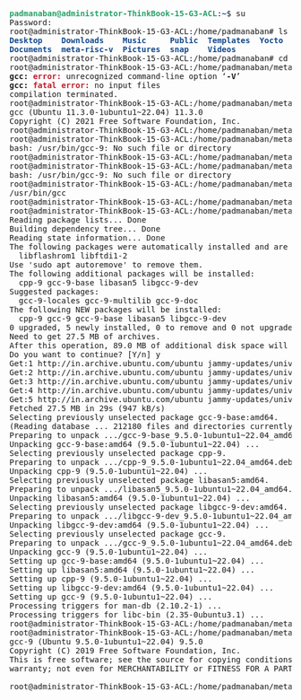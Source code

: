<pre><font color="#26A269"><b>padmanaban@administrator-ThinkBook-15-G3-ACL</b></font>:<font color="#12488B"><b>~</b></font>$ su
Password: 
root@administrator-ThinkBook-15-G3-ACL:/home/padmanaban# ls
<font color="#12488B"><b>Desktop</b></font>    <font color="#12488B"><b>Downloads</b></font>    <font color="#12488B"><b>Music</b></font>     <font color="#12488B"><b>Public</b></font>  <font color="#12488B"><b>Templates</b></font>  <font color="#12488B"><b>Yocto</b></font>
<font color="#12488B"><b>Documents</b></font>  <font color="#12488B"><b>meta-risc-v</b></font>  <font color="#12488B"><b>Pictures</b></font>  <font color="#12488B"><b>snap</b></font>    <font color="#12488B"><b>Videos</b></font>
root@administrator-ThinkBook-15-G3-ACL:/home/padmanaban# cd meta-risc-v
root@administrator-ThinkBook-15-G3-ACL:/home/padmanaban/meta-risc-v# gcc -V
<b>gcc:</b> <font color="#C01C28"><b>error: </b></font>unrecognized command-line option ‘<b>-V</b>’
<b>gcc:</b> <font color="#C01C28"><b>fatal error: </b></font>no input files
compilation terminated.
root@administrator-ThinkBook-15-G3-ACL:/home/padmanaban/meta-risc-v# gcc --version
gcc (Ubuntu 11.3.0-1ubuntu1~22.04) 11.3.0
Copyright (C) 2021 Free Software Foundation, Inc.
root@administrator-ThinkBook-15-G3-ACL:/home/padmanaban/meta-risc-v# alias gcc=&apos;/usr/bin/gcc-9&apos;
root@administrator-ThinkBook-15-G3-ACL:/home/padmanaban/meta-risc-v# gcc --version
bash: /usr/bin/gcc-9: No such file or directory
root@administrator-ThinkBook-15-G3-ACL:/home/padmanaban/meta-risc-v# alias gcc=&apos;/usr/bin/gcc-9&apos;
root@administrator-ThinkBook-15-G3-ACL:/home/padmanaban/meta-risc-v# gcc --version
bash: /usr/bin/gcc-9: No such file or directory
root@administrator-ThinkBook-15-G3-ACL:/home/padmanaban/meta-risc-v# which gcc
/usr/bin/gcc
root@administrator-ThinkBook-15-G3-ACL:/home/padmanaban/meta-risc-v# ^C
root@administrator-ThinkBook-15-G3-ACL:/home/padmanaban/meta-risc-v# sudo apt install gcc-9
Reading package lists... Done
Building dependency tree... Done
Reading state information... Done
The following packages were automatically installed and are no longer required:
  libflashrom1 libftdi1-2
Use &apos;sudo apt autoremove&apos; to remove them.
The following additional packages will be installed:
  cpp-9 gcc-9-base libasan5 libgcc-9-dev
Suggested packages:
  gcc-9-locales gcc-9-multilib gcc-9-doc
The following NEW packages will be installed:
  cpp-9 gcc-9 gcc-9-base libasan5 libgcc-9-dev
0 upgraded, 5 newly installed, 0 to remove and 0 not upgraded.
Need to get 27.5 MB of archives.
After this operation, 89.0 MB of additional disk space will be used.
Do you want to continue? [Y/n] y
Get:1 http://in.archive.ubuntu.com/ubuntu jammy-updates/universe amd64 gcc-9-base amd64 9.5.0-1ubuntu1~22.04 [19.8 kB]
Get:2 http://in.archive.ubuntu.com/ubuntu jammy-updates/universe amd64 cpp-9 amd64 9.5.0-1ubuntu1~22.04 [10.6 MB]
Get:3 http://in.archive.ubuntu.com/ubuntu jammy-updates/universe amd64 libasan5 amd64 9.5.0-1ubuntu1~22.04 [3,140 kB]
Get:4 http://in.archive.ubuntu.com/ubuntu jammy-updates/universe amd64 libgcc-9-dev amd64 9.5.0-1ubuntu1~22.04 [2,520 kB]
Get:5 http://in.archive.ubuntu.com/ubuntu jammy-updates/universe amd64 gcc-9 amd64 9.5.0-1ubuntu1~22.04 [11.3 MB]
Fetched 27.5 MB in 29s (947 kB/s)                                                                               
Selecting previously unselected package gcc-9-base:amd64.
(Reading database ... 212180 files and directories currently installed.)
Preparing to unpack .../gcc-9-base_9.5.0-1ubuntu1~22.04_amd64.deb ...
Unpacking gcc-9-base:amd64 (9.5.0-1ubuntu1~22.04) ...
Selecting previously unselected package cpp-9.
Preparing to unpack .../cpp-9_9.5.0-1ubuntu1~22.04_amd64.deb ...
Unpacking cpp-9 (9.5.0-1ubuntu1~22.04) ...
Selecting previously unselected package libasan5:amd64.
Preparing to unpack .../libasan5_9.5.0-1ubuntu1~22.04_amd64.deb ...
Unpacking libasan5:amd64 (9.5.0-1ubuntu1~22.04) ...
Selecting previously unselected package libgcc-9-dev:amd64.
Preparing to unpack .../libgcc-9-dev_9.5.0-1ubuntu1~22.04_amd64.deb ...
Unpacking libgcc-9-dev:amd64 (9.5.0-1ubuntu1~22.04) ...
Selecting previously unselected package gcc-9.
Preparing to unpack .../gcc-9_9.5.0-1ubuntu1~22.04_amd64.deb ...
Unpacking gcc-9 (9.5.0-1ubuntu1~22.04) ...
Setting up gcc-9-base:amd64 (9.5.0-1ubuntu1~22.04) ...
Setting up libasan5:amd64 (9.5.0-1ubuntu1~22.04) ...
Setting up cpp-9 (9.5.0-1ubuntu1~22.04) ...
Setting up libgcc-9-dev:amd64 (9.5.0-1ubuntu1~22.04) ...
Setting up gcc-9 (9.5.0-1ubuntu1~22.04) ...
Processing triggers for man-db (2.10.2-1) ...
Processing triggers for libc-bin (2.35-0ubuntu3.1) ...
root@administrator-ThinkBook-15-G3-ACL:/home/padmanaban/meta-risc-v# alias gcc=&apos;/usr/bin/gcc-9&apos;
root@administrator-ThinkBook-15-G3-ACL:/home/padmanaban/meta-risc-v# gcc --version
gcc-9 (Ubuntu 9.5.0-1ubuntu1~22.04) 9.5.0
Copyright (C) 2019 Free Software Foundation, Inc.
This is free software; see the source for copying conditions.  There is NO
warranty; not even for MERCHANTABILITY or FITNESS FOR A PARTICULAR PURPOSE.

root@administrator-ThinkBook-15-G3-ACL:/home/padmanaban/meta-risc-v# 
</pre>

